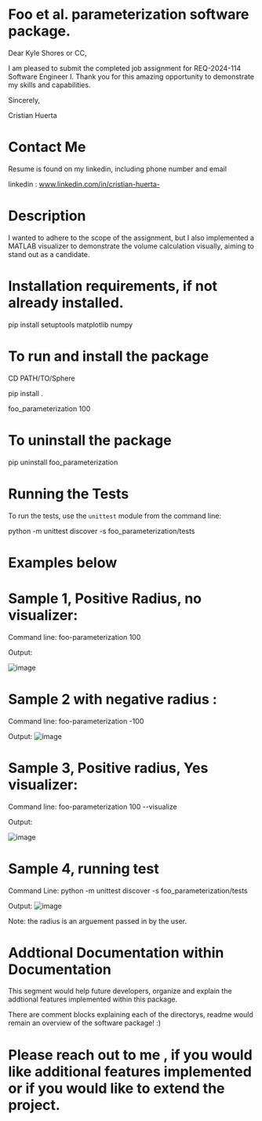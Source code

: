 # Foo et al. parameterization software package.
 Dear Kyle Shores or CC,

 I am pleased to submit the completed job assignment for REQ-2024-114 Software Engineer I. Thank you for this amazing opportunity to demonstrate my skills and capabilities.

 Sincerely,
 
 Cristian Huerta

 # Contact Me 
 Resume is found on my linkedin, including phone number and email
 
 linkedin : www.linkedin.com/in/cristian-huerta-
 
 # Description 
 I wanted to adhere to the scope of the assignment, but I also implemented a MATLAB visualizer to demonstrate the volume calculation visually, aiming to stand out as a candidate.

 # Installation requirements, if not already installed.
 pip install setuptools matplotlib numpy
 
 # To run and install the package
 CD PATH/TO/Sphere
 
 pip install .
 
 foo_parameterization 100



 # To uninstall the package
 pip uninstall foo_parameterization

 # Running the Tests

To run the tests, use the `unittest` module from the command line:

python -m unittest discover -s foo_parameterization/tests

# Examples below


 # Sample 1, Positive Radius, no visualizer:

 Command line: 
 foo-parameterization 100

 Output:

 ![image](https://github.com/chuerta018/Sphere/assets/73916959/a671b83a-b349-4f9e-89f9-89dd476aa4cf)



 # Sample 2 with negative radius :
 
  Command line: 
  foo-parameterization -100

  Output:
![image](https://github.com/chuerta018/Sphere/assets/73916959/6f6a0ae1-075a-41f6-a012-c4264c041257)

# Sample 3, Positive radius, Yes visualizer:

  Command line: 
  foo-parameterization 100 --visualize

  Output:

![image](https://github.com/chuerta018/Sphere/assets/73916959/16350a1e-f2f7-47ad-80a4-921800455db3)

# Sample 4, running test 

  Command Line: 
  python -m unittest discover -s foo_parameterization/tests
  
  Output:
![image](https://github.com/chuerta018/Sphere/assets/73916959/0d38b83c-d241-413a-b4ad-aa078e021136)




 Note: the radius is an arguement passed in by the user. 

 # Addtional Documentation within Documentation 
 This segment would help future developers, organize and explain the addtional features implemented within this package. 

 There are comment blocks explaining each of the directorys, readme would remain an overview of the software package! :)


 # Please reach out to me , if you would like additional features implemented or if you would like to extend the project.


